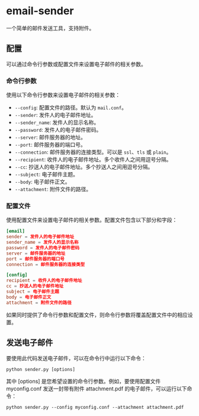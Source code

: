 # email-sender

一个简单的邮件发送工具，支持附件。

## 配置

可以通过命令行参数或配置文件来设置电子邮件的相关参数。

### 命令行参数

使用以下命令行参数来设置电子邮件的相关参数：

- `--config`: 配置文件的路径。默认为 `mail.conf`。
- `--sender`: 发件人的电子邮件地址。
- `--sender_name`: 发件人的显示名称。
- `--password`: 发件人的电子邮件密码。
- `--server`: 邮件服务器的地址。
- `--port`: 邮件服务器的端口号。
- `--connection`: 邮件服务器的连接类型。可以是 `ssl`、`tls` 或 `plain`。
- `--recipient`: 收件人的电子邮件地址。多个收件人之间用逗号分隔。
- `--cc`: 抄送人的电子邮件地址。多个抄送人之间用逗号分隔。
- `--subject`: 电子邮件主题。
- `--body`: 电子邮件正文。
- `--attachment`: 附件文件的路径。

### 配置文件

使用配置文件来设置电子邮件的相关参数。配置文件包含以下部分和字段：

```conf
[email]
sender = 发件人的电子邮件地址
sender_name = 发件人的显示名称
password = 发件人的电子邮件密码
server = 邮件服务器的地址
port = 邮件服务器的端口号
connection = 邮件服务器的连接类型

[config]
recipient = 收件人的电子邮件地址
cc = 抄送人的电子邮件地址
subject = 电子邮件主题
body = 电子邮件正文
attachment = 附件文件的路径
```

如果同时提供了命令行参数和配置文件，则命令行参数将覆盖配置文件中的相应设置。

## 发送电子邮件

要使用此代码发送电子邮件，可以在命令行中运行以下命令：

`python sender.py [options]`

其中 [options] 是您希望设置的命令行参数。例如，要使用配置文件 myconfig.conf 发送一封带有附件 attachment.pdf 的电子邮件，可以运行以下命令：

`python sender.py --config myconfig.conf --attachment attachment.pdf`